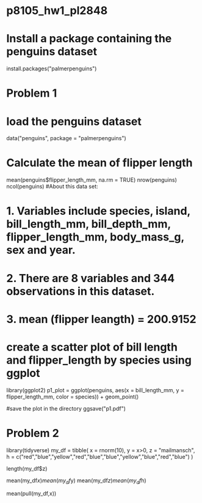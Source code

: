 # p8105_hw1_pl2848

# Install a package containing the penguins dataset
install.packages("palmerpenguins")


# Problem 1
# load the penguins dataset
data("penguins", package = "palmerpenguins")

# Calculate the mean of flipper length
mean(penguins$flipper_length_mm, na.rm = TRUE)
nrow(penguins)
ncol(penguins)
#About this data set:
# 1. Variables include species, island, bill_length_mm, bill_depth_mm, flipper_length_mm, body_mass_g, sex and year. 
# 2. There are 8 variables and 344 observations in this dataset.
# 3. mean (flipper leangth) = 200.9152

# create a scatter plot of bill length and flipper_length by species using ggplot
library(ggplot2)
p1_plot = ggplot(penguins, 
                aes(x = bill_length_mm, 
                y = flipper_length_mm, 
                color = species)) + geom_point()

#save the plot in the directory
ggsave("p1.pdf")

# Problem 2
library(tidyverse)
my_df = tibble(
  x = rnorm(10),
  y = x>0,
  z = "mailmansch",
  h = c("red","blue","yellow","red","blue","blue","yellow","blue","red","blue")
)

length(my_df$z)

mean(my_df$x)
mean(my_df$y)
mean(my_df$z)
mean(my_df$h)

mean(pull(my_df,x))